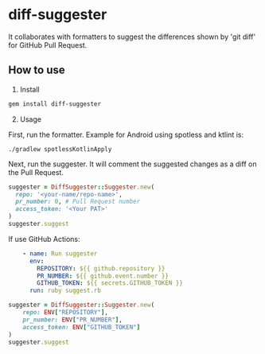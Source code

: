 # diff-suggester

It collaborates with formatters to suggest the differences shown by 'git diff' for GitHub Pull Request.

## How to use

1. Install

```zsh
gem install diff-suggester
```

2. Usage

First, run the formatter. Example for Android using spotless and ktlint is:

```
./gradlew spotlessKotlinApply
```

Next, run the suggester. It will comment the suggested changes as a diff on the Pull Request.

```ruby
suggester = DiffSuggester::Suggester.new(
  repo: '<your-name/repo-name>',
  pr_number: 0, # Pull Request number
  access_token: '<Your PAT>'
)
suggester.suggest
```

If use GitHub Actions:

```yml
    - name: Run suggester
      env:
        REPOSITORY: ${{ github.repository }}
        PR_NUMBER: ${{ github.event.number }}
        GITHUB_TOKEN: ${{ secrets.GITHUB_TOKEN }}
      run: ruby suggest.rb
```

```ruby
suggester = DiffSuggester::Suggester.new(
	repo: ENV["REPOSITORY"],
	pr_number: ENV["PR_NUMBER"],
	access_token: ENV["GITHUB_TOKEN"]
)
suggester.suggest
```
